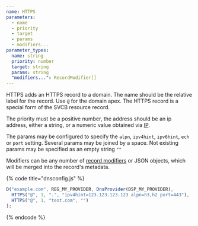 ```yaml
---
name: HTTPS
parameters:
  - name
  - priority
  - target
  - params
  - modifiers...
parameter_types:
  name: string
  priority: number
  target: string
  params: string
  "modifiers...": RecordModifier[]
---
```


HTTPS adds an HTTPS record to a domain. The name should be the relative label for the record. Use `@` for the domain apex. The HTTPS record is a special form of the SVCB resource record.

The priority must be a positive number, the address should be an ip address, either a string, or a numeric value obtained via [IP](../top-level-functions/IP.md).

The params may be configured to specify the `alpn`, `ipv4hint`, `ipv6hint`, `ech` or `port` setting. Several params may be joined by a space. Not existing params may be specified as an empty string `""`

Modifiers can be any number of [record modifiers](https://docs.dnscontrol.org/language-reference/record-modifiers) or JSON objects, which will be merged into the record's metadata.

{% code title="dnsconfig.js" %}
```javascript
D("example.com", REG_MY_PROVIDER, DnsProvider(DSP_MY_PROVIDER),
  HTTPS("@", 1, ".", "ipv4hint=123.123.123.123 alpn=h3,h2 port=443"),
  HTTPS("@", 1, "test.com", "")
);
```
{% endcode %}

